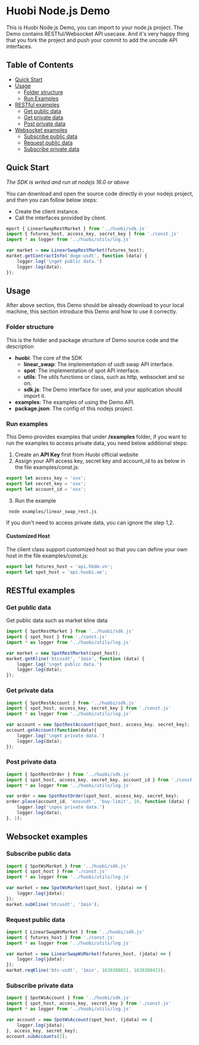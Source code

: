 # Huobi Node.js Demo

This is Huobi Node.js Demo, you can import to your node.js project. The Demo contains RESTful/Websocket API usecase.
And it's very happy thing that you fork the project and push your commit to add the uncode API interfaces.

## Table of Contents

- [Quick Start](#Quick-Start)
- [Usage](#Usage)
    - [Folder structure](#Folder-structure)
    - [Run Examples](#Run-examples)
- [RESTful examples](#RESTful-examples)
    - [Get public data](#Get-public-data)
    - [Get private data](#Get-private-data)
    - [Post private data](#Post-private-data)
- [Websocket examples](#Websocket-examples)
  - [Subscribe public data](#Subscribe-public-data)
  - [Request public data](#Request-public-data)
  - [Subscribe private data](#Subscribe-private-data)


## Quick Start

*The SDK is writed and run at nodejs 16.0 or above*

You can download and open the source code directly in your nodejs project, and then you can follow below steps:

* Create the client instance.
* Call the interfaces provided by client.

```js
mport { LinearSwapRestMarket } from '../huobi/sdk.js'
import { futures_host, access_key, secret_key } from './const.js'
import * as logger from '../huobi/utils/log.js'

var market = new LinearSwapRestMarket(futures_host);
market.getContractInfo('doge-usdt', function (data) {
    logger.log('\nget public data.')
    logger.log(data);
});
```

## Usage
After above section, this Demo should be already download to your local machine, this section introduce this Demo and how to use it correctly.

### Folder structure
This is the folder and package structure of Demo source code and the description

- **huobi**: The core of the SDK
  - **linear_swap**: The implementation of usdt swap API interface.
  - **spot**: The implementation of spot API interface.
  - **utils**: The utils functions or class, such as http, websocket and so on.
  - **sdk.js**: The Demo interface for user, and your application should import it.
- **examples**: The examples of using the Demo API.
- **package.json**: The config of this nodejs project.

### Run examples

This Demo provides examples that under **/examples** folder, if you want to run the examples to access private data, you need below additional steps:

1. Create an **API Key** first from Huobi official website
2. Assign your API access key, secret key and account_id to as below in the file examples/const.js:
```js
export let access_key = 'xxx';
export let secret_key = 'xxx';
export let account_id = 'xxx';
```
3. Run the example
```shell
 node examples/linear_swap_rest.js
```

If you don't need to access private data, you can ignore the step 1,2.

#### Customized Host
The client class support customized host so that you can define your own host in the file examples/const.js:
```js
export let futures_host = 'api.hbdm.vn';
export let spot_host = 'api.huobi.ae';
```

## RESTful examples

### Get public data
Get public data such as market kline data

```js
import { SpotRestMarket } from '../huobi/sdk.js'
import { spot_host } from './const.js'
import * as logger from '../huobi/utils/log.js'

var market = new SpotRestMarket(spot_host);
market.getKline('btcusdt', '1min', function (data) {
    logger.log('\nget public data.')
    logger.log(data);
});
```

### Get private data

```js
import { SpotRestAccount } from '../huobi/sdk.js'
import { spot_host, access_key, secret_key } from './const.js'
import * as logger from '../huobi/utils/log.js'

var account = new SpotRestAccount(spot_host, access_key, secret_key);
account.getAccount(function(data){
    logger.log('\nget private data.')
    logger.log(data);
});
```

### Post private data

```js
import { SpotRestOrder } from '../huobi/sdk.js'
import { spot_host, access_key, secret_key, account_id } from './const.js'
import * as logger from '../huobi/utils/log.js'

var order = new SpotRestOrder(spot_host, access_key, secret_key);
order.place(account_id, 'eosusdt', 'buy-limit', 10, function (data) {
    logger.log('\npos private data.')
    logger.log(data);
}, 1);
```

## Websocket examples

### Subscribe public data

```js
import { SpotWsMarket } from '../huobi/sdk.js'
import { spot_host } from './const.js'
import * as logger from '../huobi/utils/log.js'

var market = new SpotWsMarket(spot_host, (jdata) => {
    logger.log(jdata);
});
market.subKline('btcusdt', '1min');
```

### Request public data

```js
import { LinearSwapWsMarket } from '../huobi/sdk.js'
import { futures_host } from './const.js'
import * as logger from '../huobi/utils/log.js'

var market = new LinearSwapWsMarket(futures_host, (jdata) => {
    logger.log(jdata);
});
market.reqKline('btc-usdt', '1min', 1630388021, 1630388421);
```

### Subscribe private data

```js
import { SpotWsAccount } from '../huobi/sdk.js'
import { spot_host, access_key, secret_key } from './const.js'
import * as logger from '../huobi/utils/log.js'

var account = new SpotWsAccount(spot_host, (jdata) => {
    logger.log(jdata);
}, access_key, secret_key);
account.subAccounts(2);
```
